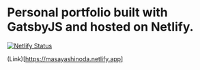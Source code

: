 # Personal portfolio built with GatsbyJS and hosted on Netlify.
[![Netlify Status](https://api.netlify.com/api/v1/badges/5a06c85d-7336-4556-8059-2d7a30859273/deploy-status)](https://app.netlify.com/sites/masayashinoda/deploys)

(Link)[https://masayashinoda.netlify.app]
